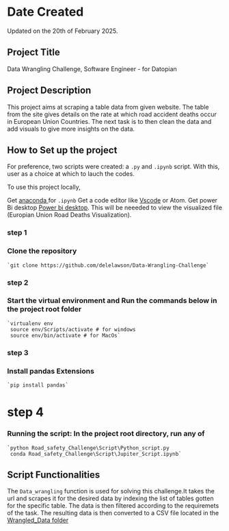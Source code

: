 # Date Created

Updated on the 20th of February 2025.

## Project Title

Data Wrangling Challenge, Software Engineer - for Datopian

## Project Description

This project aims at scraping a table data from given website. The table from the site gives details on the rate at which road accident deaths occur in European Union Countries. The next task is to then clean the data and add visuals to give more insights on the data.


## How to Set up the project

For preference, two scripts were created: a `.py` and  `.ipynb` script. With this, user as a choice at which to lauch the codes.

To use this project locally,

Get [anaconda ](https://www.anaconda.com/products/individual) for `.ipynb` 
Get a code editor like [Vscode](https://code.visualstudio.com/download) or Atom. 
Get power Bi desktop [Power bi desktop](https://powerbi.microsoft.com/en-us/downloads/). This will be neeeded to  view the visualized file (Europian Union Road Deaths Visualization).

### step 1
### Clone the repository

    `git clone https://github.com/delelawson/Data-Wrangling-Challenge`
 
### step 2
### Start the virtual environment and Run the commands below in the project root folder

    `virtualenv env
     source env/Scripts/activate # for windows
     source env/bin/activate # for MacOs`

### step 3
### Install pandas Extensions

    `pip install pandas`

# step 4
### Running the script: In the project root directory, run any of
    
    `python Road_safety_Challenge\Script\Python_script.py
     conda Road_safety_Challenge\Script\Jupiter_Script.ipynb`

## Script Functionalities
The `Data_wrangling` function is used for solving this challenge.It takes the url and scrapes it for the desired data by indexing the list of tables gotten for the specific table. The data is then filtered according to the requiremets of the task.
The resulting data is then converted to a CSV file located in the [Wrangled_Data folder](Road_safety_Challenge/Wrangle_data)
